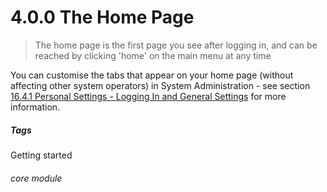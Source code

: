 # 4.0.0 The Home Page

> The home page is the first page you see after logging in, and can be reached by clicking 'home' on the main menu at any time 

You can customise the tabs that appear on your home page (without affecting other system operators) in System Administration - see section [16.4.1  Personal Settings - Logging In and General Settings](/help/index/p/16.4.1) for more information. 


##### Tags
Getting started

###### core module

